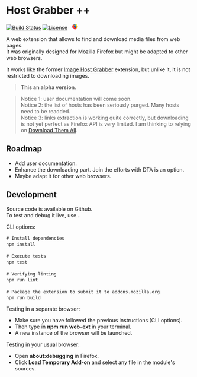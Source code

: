 # Host Grabber ++
[![Build Status](https://travis-ci.org/rhadamanthe/host-grabber-pp.svg?branch=master)](https://travis-ci.org/rhadamanthe/host-grabber-pp)
[![License](https://img.shields.io/github/license/mashape/apistatus.svg)]()
&nbsp;
[![Firefox](docs/logos/firefox_x16.png)]()

A web extension that allows to find and download media files from web pages.  
It was originally designed for Mozilla Firefox but might be adapted to other web browsers.

It works like the former [Image Host Grabber](https://addons.mozilla.org/fr/firefox/addon/imagehost-grabber/)
extension, but unlike it, it is not restricted to downloading images.

> **This an alpha version**.

> Notice 1: user documentation will come soon.  
> Notice 2: the list of hosts has been seriously purged. Many hosts need to be readded.  
> Notice 3: links extraction is working quite correctly, but downloading is not yet
> perfect as Firefox API is very limited. I am thinking to relying on [Download Them All](https://www.downthemall.net/).


## Roadmap

* Add user documentation.
* Enhance the downloading part. Join the efforts with DTA is an option.
* Maybe adapt it for other web browsers.


## Development

Source code is available on Github.  
To test and debug it live, use...

CLI options:

```properties
# Install dependencies
npm install

# Execute tests
npm test

# Verifying linting
npm run lint

# Package the extension to submit it to addons.mozilla.org
npm run build
```

Testing in a separate browser:

* Make sure you have followed the previous instructions (CLI options).
* Then type in **npm run web-ext** in your terminal.
* A new instance of the browser will be launched.

Testing in your usual browser:

* Open **about:debugging** in Firefox.
* Click **Load Temporary Add-on** and select any file in the module's sources.
